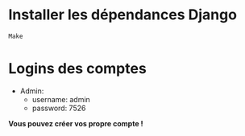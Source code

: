# Installer les dépendances Django

```bash
Make
```

# Logins des comptes

- Admin:
	- username: admin
	- password: 7526

**Vous pouvez créer vos propre compte !**
